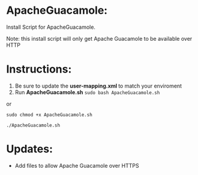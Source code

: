 # ApacheGuacamole:
Install Script for ApacheGuacamole. 

Note: this install script will only get Apache Guacamole to be available over HTTP

# Instructions:

1. Be sure to update the <strong> user-mapping.xml </strong> to match your enviroment
2. Run <strong>ApacheGuacamole.sh</strong>
```sudo bash ApacheGuacamole.sh``` 


or


```sudo chmod +x ApacheGuacamole.sh```


```./ApacheGuacamole.sh```


# Updates:
* Add files to allow Apache Guacamole over HTTPS
